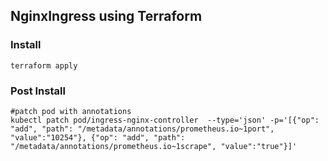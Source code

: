 ## NginxIngress using Terraform

### Install
```shell
terraform apply
```

### Post Install
```shell
#patch pod with annotations
kubectl patch pod/ingress-nginx-controller  --type='json' -p='[{"op": "add", "path": "/metadata/annotations/prometheus.io~1port", "value":"10254"}, {"op": "add", "path": "/metadata/annotations/prometheus.io~1scrape", "value":"true"}]'
```
